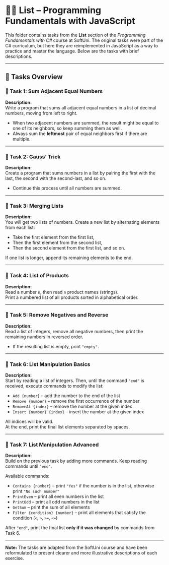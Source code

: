 # 🧑‍💻 List – Programming Fundamentals with JavaScript

This folder contains tasks from the **List** section of the _Programming Fundamentals with C#_ course at SoftUni. The original tasks were part of the C# curriculum, but here they are reimplemented in JavaScript as a way to practice and master the language. Below are the tasks with brief descriptions.

---

## 🔧 Tasks Overview

### 📝 Task 1: Sum Adjacent Equal Numbers  
**Description:**  
Write a program that sums all adjacent equal numbers in a list of decimal numbers, moving from left to right.

- When two adjacent numbers are summed, the result might be equal to one of its neighbors, so keep summing them as well.  
- Always sum the **leftmost** pair of equal neighbors first if there are multiple.

---

### 📝 Task 2: Gauss' Trick  
**Description:**  
Create a program that sums numbers in a list by pairing the first with the last, the second with the second-last, and so on.

- Continue this process until all numbers are summed.

---

### 📝 Task 3: Merging Lists  
**Description:**  
You will get two lists of numbers. Create a new list by alternating elements from each list:

- Take the first element from the first list,  
- Then the first element from the second list,  
- Then the second element from the first list, and so on.

If one list is longer, append its remaining elements to the end.

---

### 📝 Task 4: List of Products  
**Description:**  
Read a number `n`, then read `n` product names (strings).  
Print a numbered list of all products sorted in alphabetical order.

---

### 📝 Task 5: Remove Negatives and Reverse  
**Description:**  
Read a list of integers, remove all negative numbers, then print the remaining numbers in reversed order.

- If the resulting list is empty, print `"empty"`.

---

### 📝 Task 6: List Manipulation Basics  
**Description:**  
Start by reading a list of integers. Then, until the command `"end"` is received, execute commands to modify the list:

- `Add {number}` – add the number to the end of the list  
- `Remove {number}` – remove the first occurrence of the number  
- `RemoveAt {index}` – remove the number at the given index  
- `Insert {number} {index}` – insert the number at the given index  

All indices will be valid.  
At the end, print the final list elements separated by spaces.

---

### 📝 Task 7: List Manipulation Advanced  
**Description:**  
Build on the previous task by adding more commands. Keep reading commands until `"end"`.

Available commands:

- `Contains {number}` – print `"Yes"` if the number is in the list, otherwise print `"No such number"`  
- `PrintEven` – print all even numbers in the list  
- `PrintOdd` – print all odd numbers in the list  
- `GetSum` – print the sum of all elements  
- `Filter {condition} {number}` – print all elements that satisfy the condition (`<`, `>`, `>=`, `<=`)  

After `"end"`, print the final list **only if it was changed** by commands from Task 6.

---

**Note:** The tasks are adapted from the SoftUni course and have been reformulated to present clearer and more illustrative descriptions of each exercise.
